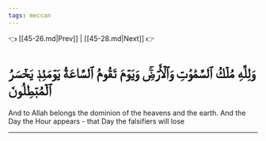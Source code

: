 ```yaml
---
tags: meccan
---
```


👈 [[45-26.md|Prev]] | [[45-28.md|Next]] 👉

# وَلِلَّهِ مُلۡكُ ٱلسَّمَٰوَٰتِ وَٱلۡأَرۡضِۚ وَيَوۡمَ تَقُومُ ٱلسَّاعَةُ يَوۡمَئِذٖ يَخۡسَرُ ٱلۡمُبۡطِلُونَ

And to Allah belongs the dominion of the heavens and the earth. And the Day the Hour appears - that Day the falsifiers will lose

---

